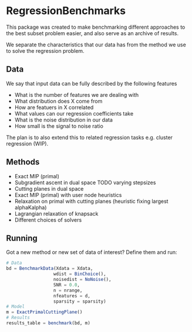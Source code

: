 # RegressionBenchmarks

This package was created to make benchmarking different approaches to the best subset problem easier, and also serve as an archive of results.

We separate the characteristics that our data has from the method we use to solve the regression problem.

## Data

We say that input data can be fully described by the following features
* What is the number of features we are dealing with
* What distribution does X come from
* How are featuers in X correlated
* What values can our regression coefficients take
* What is the noise distribution in our data
* How small is the signal to noise ratio

The plan is to also extend this to related regression tasks e.g. cluster regression (WIP).

## Methods
* Exact MIP (primal)
* Subgradient ascent in dual space TODO varying stepsizes
* Cutting planes in dual space
* Exact MIP (primal) with user node heuristics
* Relaxation on primal with cutting planes (heuristic fixing largest alphaKalpha)
* Lagrangian relaxation of knapsack
* Different choices of solvers

## Running
Got a new method or new set of data of interest? Define them and run:

```julia
# Data
bd = BenchmarkData(Xdata = Xdata,
                  wdist = BinChoice(),
                  noisedist = NoNoise(),
                  SNR = 0.0,
                  n = nrange,
                  nfeatures = d,
                  sparsity = sparsity)
# Model
m = ExactPrimalCuttingPlane()
# Results
results_table = benchmark(bd, m)
```
